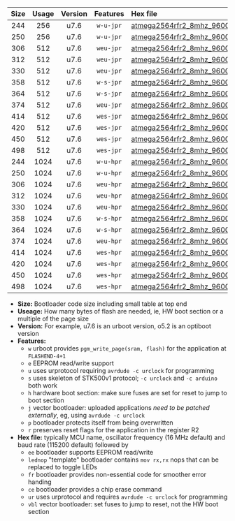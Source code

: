 |Size|Usage|Version|Features|Hex file|
|:-:|:-:|:-:|:-:|:--|
|244|256|u7.6|`w-u-jpr`|[atmega2564rfr2_8mhz_9600bps_ur_vbl.hex](https://raw.githubusercontent.com/stefanrueger/urboot/main/bootloaders/atmega2564rfr2/fcpu_8mhz/9600_bps/atmega2564rfr2_8mhz_9600bps_ur_vbl.hex)|
|250|256|u7.6|`w-u-jpr`|[atmega2564rfr2_8mhz_9600bps_lednop_ur_vbl.hex](https://raw.githubusercontent.com/stefanrueger/urboot/main/bootloaders/atmega2564rfr2/fcpu_8mhz/9600_bps/atmega2564rfr2_8mhz_9600bps_lednop_ur_vbl.hex)|
|306|512|u7.6|`weu-jpr`|[atmega2564rfr2_8mhz_9600bps_ee_ur_vbl.hex](https://raw.githubusercontent.com/stefanrueger/urboot/main/bootloaders/atmega2564rfr2/fcpu_8mhz/9600_bps/atmega2564rfr2_8mhz_9600bps_ee_ur_vbl.hex)|
|312|512|u7.6|`weu-jpr`|[atmega2564rfr2_8mhz_9600bps_ee_lednop_ur_vbl.hex](https://raw.githubusercontent.com/stefanrueger/urboot/main/bootloaders/atmega2564rfr2/fcpu_8mhz/9600_bps/atmega2564rfr2_8mhz_9600bps_ee_lednop_ur_vbl.hex)|
|330|512|u7.6|`weu-jpr`|[atmega2564rfr2_8mhz_9600bps_ee_lednop_fr_ur_vbl.hex](https://raw.githubusercontent.com/stefanrueger/urboot/main/bootloaders/atmega2564rfr2/fcpu_8mhz/9600_bps/atmega2564rfr2_8mhz_9600bps_ee_lednop_fr_ur_vbl.hex)|
|358|512|u7.6|`w-s-jpr`|[atmega2564rfr2_8mhz_9600bps_vbl.hex](https://raw.githubusercontent.com/stefanrueger/urboot/main/bootloaders/atmega2564rfr2/fcpu_8mhz/9600_bps/atmega2564rfr2_8mhz_9600bps_vbl.hex)|
|364|512|u7.6|`w-s-jpr`|[atmega2564rfr2_8mhz_9600bps_lednop_vbl.hex](https://raw.githubusercontent.com/stefanrueger/urboot/main/bootloaders/atmega2564rfr2/fcpu_8mhz/9600_bps/atmega2564rfr2_8mhz_9600bps_lednop_vbl.hex)|
|374|512|u7.6|`weu-jpr`|[atmega2564rfr2_8mhz_9600bps_ee_lednop_fr_ce_ur_vbl.hex](https://raw.githubusercontent.com/stefanrueger/urboot/main/bootloaders/atmega2564rfr2/fcpu_8mhz/9600_bps/atmega2564rfr2_8mhz_9600bps_ee_lednop_fr_ce_ur_vbl.hex)|
|414|512|u7.6|`wes-jpr`|[atmega2564rfr2_8mhz_9600bps_ee_vbl.hex](https://raw.githubusercontent.com/stefanrueger/urboot/main/bootloaders/atmega2564rfr2/fcpu_8mhz/9600_bps/atmega2564rfr2_8mhz_9600bps_ee_vbl.hex)|
|420|512|u7.6|`wes-jpr`|[atmega2564rfr2_8mhz_9600bps_ee_lednop_vbl.hex](https://raw.githubusercontent.com/stefanrueger/urboot/main/bootloaders/atmega2564rfr2/fcpu_8mhz/9600_bps/atmega2564rfr2_8mhz_9600bps_ee_lednop_vbl.hex)|
|450|512|u7.6|`wes-jpr`|[atmega2564rfr2_8mhz_9600bps_ee_lednop_fr_vbl.hex](https://raw.githubusercontent.com/stefanrueger/urboot/main/bootloaders/atmega2564rfr2/fcpu_8mhz/9600_bps/atmega2564rfr2_8mhz_9600bps_ee_lednop_fr_vbl.hex)|
|498|512|u7.6|`wes-jpr`|[atmega2564rfr2_8mhz_9600bps_ee_lednop_fr_ce_vbl.hex](https://raw.githubusercontent.com/stefanrueger/urboot/main/bootloaders/atmega2564rfr2/fcpu_8mhz/9600_bps/atmega2564rfr2_8mhz_9600bps_ee_lednop_fr_ce_vbl.hex)|
|244|1024|u7.6|`w-u-hpr`|[atmega2564rfr2_8mhz_9600bps_ur.hex](https://raw.githubusercontent.com/stefanrueger/urboot/main/bootloaders/atmega2564rfr2/fcpu_8mhz/9600_bps/atmega2564rfr2_8mhz_9600bps_ur.hex)|
|250|1024|u7.6|`w-u-hpr`|[atmega2564rfr2_8mhz_9600bps_lednop_ur.hex](https://raw.githubusercontent.com/stefanrueger/urboot/main/bootloaders/atmega2564rfr2/fcpu_8mhz/9600_bps/atmega2564rfr2_8mhz_9600bps_lednop_ur.hex)|
|306|1024|u7.6|`weu-hpr`|[atmega2564rfr2_8mhz_9600bps_ee_ur.hex](https://raw.githubusercontent.com/stefanrueger/urboot/main/bootloaders/atmega2564rfr2/fcpu_8mhz/9600_bps/atmega2564rfr2_8mhz_9600bps_ee_ur.hex)|
|312|1024|u7.6|`weu-hpr`|[atmega2564rfr2_8mhz_9600bps_ee_lednop_ur.hex](https://raw.githubusercontent.com/stefanrueger/urboot/main/bootloaders/atmega2564rfr2/fcpu_8mhz/9600_bps/atmega2564rfr2_8mhz_9600bps_ee_lednop_ur.hex)|
|330|1024|u7.6|`weu-hpr`|[atmega2564rfr2_8mhz_9600bps_ee_lednop_fr_ur.hex](https://raw.githubusercontent.com/stefanrueger/urboot/main/bootloaders/atmega2564rfr2/fcpu_8mhz/9600_bps/atmega2564rfr2_8mhz_9600bps_ee_lednop_fr_ur.hex)|
|358|1024|u7.6|`w-s-hpr`|[atmega2564rfr2_8mhz_9600bps.hex](https://raw.githubusercontent.com/stefanrueger/urboot/main/bootloaders/atmega2564rfr2/fcpu_8mhz/9600_bps/atmega2564rfr2_8mhz_9600bps.hex)|
|364|1024|u7.6|`w-s-hpr`|[atmega2564rfr2_8mhz_9600bps_lednop.hex](https://raw.githubusercontent.com/stefanrueger/urboot/main/bootloaders/atmega2564rfr2/fcpu_8mhz/9600_bps/atmega2564rfr2_8mhz_9600bps_lednop.hex)|
|374|1024|u7.6|`weu-hpr`|[atmega2564rfr2_8mhz_9600bps_ee_lednop_fr_ce_ur.hex](https://raw.githubusercontent.com/stefanrueger/urboot/main/bootloaders/atmega2564rfr2/fcpu_8mhz/9600_bps/atmega2564rfr2_8mhz_9600bps_ee_lednop_fr_ce_ur.hex)|
|414|1024|u7.6|`wes-hpr`|[atmega2564rfr2_8mhz_9600bps_ee.hex](https://raw.githubusercontent.com/stefanrueger/urboot/main/bootloaders/atmega2564rfr2/fcpu_8mhz/9600_bps/atmega2564rfr2_8mhz_9600bps_ee.hex)|
|420|1024|u7.6|`wes-hpr`|[atmega2564rfr2_8mhz_9600bps_ee_lednop.hex](https://raw.githubusercontent.com/stefanrueger/urboot/main/bootloaders/atmega2564rfr2/fcpu_8mhz/9600_bps/atmega2564rfr2_8mhz_9600bps_ee_lednop.hex)|
|450|1024|u7.6|`wes-hpr`|[atmega2564rfr2_8mhz_9600bps_ee_lednop_fr.hex](https://raw.githubusercontent.com/stefanrueger/urboot/main/bootloaders/atmega2564rfr2/fcpu_8mhz/9600_bps/atmega2564rfr2_8mhz_9600bps_ee_lednop_fr.hex)|
|498|1024|u7.6|`wes-hpr`|[atmega2564rfr2_8mhz_9600bps_ee_lednop_fr_ce.hex](https://raw.githubusercontent.com/stefanrueger/urboot/main/bootloaders/atmega2564rfr2/fcpu_8mhz/9600_bps/atmega2564rfr2_8mhz_9600bps_ee_lednop_fr_ce.hex)|

- **Size:** Bootloader code size including small table at top end
- **Useage:** How many bytes of flash are needed, ie, HW boot section or a multiple of the page size
- **Version:** For example, u7.6 is an urboot version, o5.2 is an optiboot version
- **Features:**
  + `w` urboot provides `pgm_write_page(sram, flash)` for the application at `FLASHEND-4+1`
  + `e` EEPROM read/write support
  + `u` uses urprotocol requiring `avrdude -c urclock` for programming
  + `s` uses skeleton of STK500v1 protocol; `-c urclock` and `-c arduino` both work
  + `h` hardware boot section: make sure fuses are set for reset to jump to boot section
  + `j` vector bootloader: uploaded applications *need to be patched externally*, eg, using `avrdude -c urclock`
  + `p` bootloader protects itself from being overwritten
  + `r` preserves reset flags for the application in the register R2
- **Hex file:** typically MCU name, oscillator frequency (16 MHz default) and baud rate (115200 default) followed by
  + `ee` bootloader supports EEPROM read/write
  + `lednop` "template" bootloader contains `mov rx,rx` nops that can be replaced to toggle LEDs
  + `fr` bootloader provides non-essential code for smoother error handing
  + `ce` bootloader provides a chip erase command
  + `ur` uses urprotocol and requires `avrdude -c urclock` for programming
  + `vbl` vector bootloader: set fuses to jump to reset, not the HW boot section
